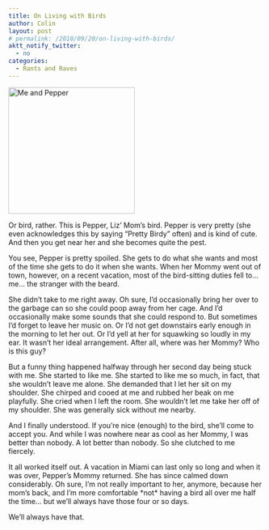 ```yaml
---
title: On Living with Birds
author: Colin
layout: post
# permalink: /2010/09/20/on-living-with-birds/
aktt_notify_twitter:
  - no
categories:
  - Rants and Raves
---
```

<img class="  alignright" title="Me and Pepper" src="http://colinmccloskey.com/things/colin_and_pepper.jpg" alt="Me and Pepper" width="250" />

Or bird, rather. This is Pepper, Liz&#8217; Mom&#8217;s bird. Pepper is very pretty (she even acknowledges this by saying &#8220;Pretty Birdy&#8221; often) and is kind of cute. And then you get near her and she becomes quite the pest.

You see, Pepper is pretty spoiled. She gets to do what she wants and most of the time she gets to do it when she wants. When her Mommy went out of town, however, on a recent vacation, most of the bird-sitting duties fell to&#8230; me&#8230; the stranger with the beard.

She didn&#8217;t take to me right away. Oh sure, I&#8217;d occasionally bring her over to the garbage can so she could poop away from her cage. And I&#8217;d occasionally make some sounds that she could respond to. But sometimes I&#8217;d forget to leave her music on. Or I&#8217;d not get downstairs early enough in the morning to let her out. Or I&#8217;d yell at her for squawking so loudly in my ear. It wasn&#8217;t her ideal arrangement. After all, where was her Mommy? Who is this guy?

But a funny thing happened halfway through her second day being stuck with me. She started to like me. She started to like me so much, in fact, that she wouldn&#8217;t leave me alone. She demanded that I let her sit on my shoulder. She chirped and cooed at me and rubbed her beak on me playfully. She cried when I left the room. She wouldn&#8217;t let me take her off of my shoulder. She was generally sick without me nearby.

And I finally understood. If you&#8217;re nice (enough) to the bird, she&#8217;ll come to accept you. And while I was nowhere near as cool as her Mommy, I was better than nobody. A lot better than nobody. So she clutched to me fiercely.

It all worked itself out. A vacation in Miami can last only so long and when it was over, Pepper&#8217;s Mommy returned. She has since calmed down considerably. Oh sure, I&#8217;m not really important to her, anymore, because her mom&#8217;s back, and I&#8217;m more comfortable \*not\* having a bird all over me half the time&#8230; but we&#8217;ll always have those four or so days.

We&#8217;ll always have that.

